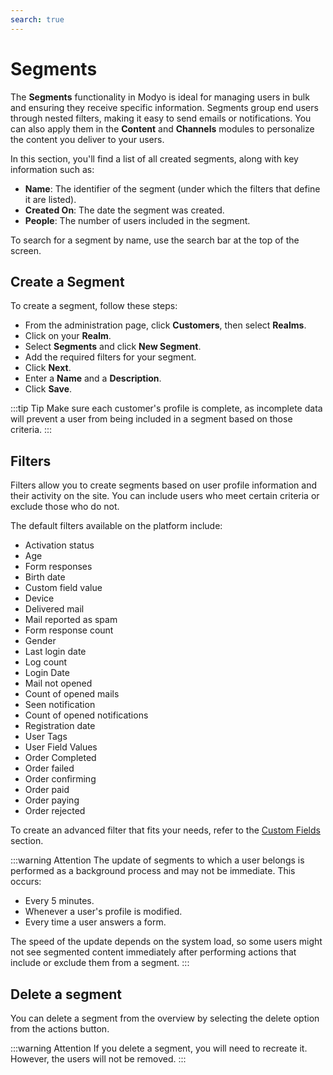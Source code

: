 ```yaml
---
search: true
---
```


# Segments

The **Segments** functionality in Modyo is ideal for managing users in bulk and ensuring they receive specific information. Segments group end users through nested filters, making it easy to send emails or notifications. You can also apply them in the **Content** and **Channels** modules to personalize the content you deliver to your users.

In this section, you'll find a list of all created segments, along with key information such as:

- **Name**: The identifier of the segment (under which the filters that define it are listed).
- **Created On**: The date the segment was created.
- **People**: The number of users included in the segment.

To search for a segment by name, use the search bar at the top of the screen.

## Create a Segment

To create a segment, follow these steps:

- From the administration page, click **Customers**, then select **Realms**.
- Click on your **Realm**.
- Select **Segments** and click **New Segment**.
- Add the required filters for your segment.
- Click **Next**.
- Enter a **Name** and a **Description**.
- Click **Save**.

:::tip Tip
Make sure each customer's profile is complete, as incomplete data will prevent a user from being included in a segment based on those criteria.
:::

## Filters

Filters allow you to create segments based on user profile information and their activity on the site. You can include users who meet certain criteria or exclude those who do not.

The default filters available on the platform include:

- Activation status
- Age
- Form responses
- Birth date
- Custom field value
- Device
- Delivered mail
- Mail reported as spam
- Form response count
- Gender
- Last login date
- Log count
- Login Date
- Mail not opened
- Count of opened mails
- Seen notification
- Count of opened notifications
- Registration date
- User Tags
- User Field Values
- Order Completed
- Order failed
- Order confirming
- Order paid
- Order paying
- Order rejected

To create an advanced filter that fits your needs, refer to the [Custom Fields](/en/platform/customers/settings.html#custom-fields) section.

:::warning Attention
The update of segments to which a user belongs is performed as a background process and may not be immediate. This occurs:

- Every 5 minutes.
- Whenever a user's profile is modified.
- Every time a user answers a form.

The speed of the update depends on the system load, so some users might not see segmented content immediately after performing actions that include or exclude them from a segment.
:::


## Delete a segment

You can delete a segment from the overview by selecting the delete option from the actions button.

:::warning Attention
If you delete a segment, you will need to recreate it. However, the users will not be removed.
:::